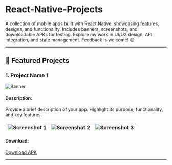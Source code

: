 # React-Native-Projects
A collection of mobile apps built with React Native, showcasing features, designs, and functionality. Includes banners, screenshots, and downloadable APKs for testing. Explore my work in UI/UX design, API integration, and state management. Feedback is welcome! 😊


---

## 🌟 Featured Projects

### 1. Project Name 1
![Banner](./Images/banner.png)

#### Description:
Provide a brief description of your app. Highlight its purpose, functionality, and key features.

| ![Screenshot 1](./Images/app2_screenshot1.png) | ![Screenshot 2](./Images/app2_screenshot2.png) |![Screenshot 3](./Images/app2_screenshot3.png) |
|:-----------------------------------------------------------------:|:-----------------------------------------------------------------:|:-----------------------------------------------------------------:|

#### Download:
[Download APK](./APKs/app1.apk)

---
